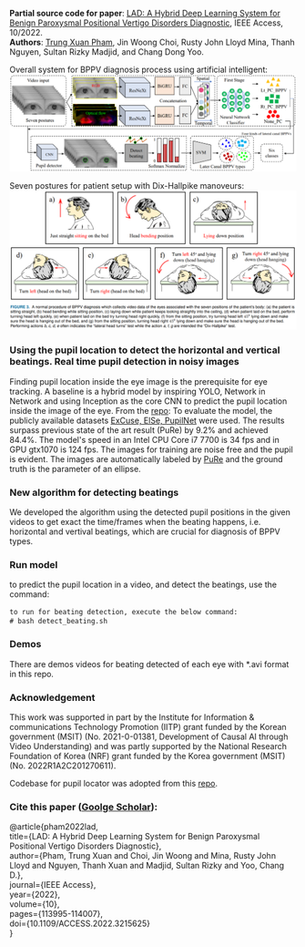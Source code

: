 **Partial source code for paper**: [LAD: A Hybrid Deep Learning System for Benign Paroxysmal Positional Vertigo Disorders Diagnostic](https://ieeexplore.ieee.org/document/9924165), IEEE Access, 10/2022. \
**Authors**: [Trung Xuan Pham](https://scholar.google.com/citations?user=4DkPIIAAAAAJ), Jin Woong Choi, Rusty John Lloyd Mina, Thanh Nguyen, Sultan Rizky Madjid, and Chang Dong Yoo.

Overall system for BPPV diagnosis process using artificial intelligent:
![Network](https://github.com/trungpx/lad/blob/main/images/bppv_diagnosis.png)

Seven postures for patient setup with Dix-Hallpike manoveurs:
![Postures](https://github.com/trungpx/lad/blob/main/images/postures.png)

### Using the pupil location to detect the horizontal and vertical beatings. Real time pupil detection in noisy images

Finding pupil location inside the eye image is the prerequisite for eye tracking. A baseline is a hybrid model by inspiring YOLO, Network in Network and using Inception as the core CNN to predict the pupil location inside the image of the eye. From the [repo](https://github.com/isohrab/Pupil-locator): To evaluate the model, the publicly available datasets [ExCuse, ElSe, PupilNet](http://www.ti.uni-tuebingen.de/Pupil-detection.1827.0.html) were used. The results surpass previous state of the art result (PuRe) by 9.2% and achieved 84.4%. The model's speed in an Intel CPU Core i7 7700 is 34 fps and in GPU gtx1070 is 124 fps. The images for training are noise free and the pupil is evident. The images are automatically labeled by [PuRe](https://arxiv.org/pdf/1712.08900.pdf) and the ground truth is the parameter of an ellipse.

### New algorithm for detecting beatings
We developed the algorithm using the detected pupil positions in the given videos to get exact the time/frames when the beating happens, i.e. horizontal and vertival beatings, which are crucial for diagnosis of BPPV types.

### Run model
to predict the pupil location in a video, and detect the beatings, use the command:
```
to run for beating detection, execute the below command:
# bash detect_beating.sh

```

### Demos
There are demos videos for beating detected of each eye with *.avi format in this repo.

### Acknowledgement 
This work was supported in part by the Institute for Information \& communications Technology Promotion (IITP) grant funded by the Korean government (MSIT) (No. 2021-0-01381, Development of Causal AI through Video Understanding) and was partly supported by the National Research Foundation of Korea (NRF) grant funded by the Korea government (MSIT) (No. 2022R1A2C201270611).

Codebase for pupil locator was adopted from this [repo](https://github.com/isohrab/Pupil-locator).

### Cite this paper ([Goolge Scholar](https://scholar.google.com/scholar?cluster=5944041991038126099&hl=en&as_sdt=2005)):
@article{pham2022lad, \
title={LAD: A Hybrid Deep Learning System for Benign Paroxysmal Positional Vertigo Disorders Diagnostic}, \
author={Pham, Trung Xuan and Choi, Jin Woong and Mina, Rusty John Lloyd and Nguyen, Thanh Xuan and Madjid, Sultan Rizky and Yoo, Chang D.}, \
journal={IEEE Access}, \
year={2022}, \
volume={10}, \
pages={113995-114007}, \
doi={10.1109/ACCESS.2022.3215625} \
}


